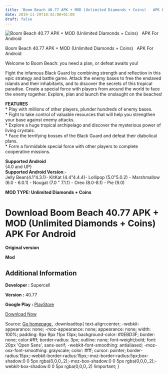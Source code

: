 ```yaml
---
title: 'Boom Beach 40.77 APK + MOD (Unlimited Diamonds + Coins)   APK For Android'
date: 2019-11-29T18:42:00+01:00
draft: false
---
```


![Boom Beach 40.77 APK + MOD (Unlimited Diamonds + Coins)   APK For Android](https://i2.wp.com/apkhome.net/wp-content/uploads/2019/11/Boom-Beach.png "Boom Beach 40.77 APK + MOD (Unlimited Diamonds + Coins)   APK For Android")

  

Boom Beach 40.77 APK + MOD (Unlimited Diamonds + Coins)   APK For Android

Welcome to Boom Beach: you need a plan, or defeat awaits you!

Fight the infamous Black Guard by combining strength and reflection in this epic strategy and battle game. Attack the enemy bases to free the enslaved islands and their inhabitants, and to discover the secrets of this tropical paradise. Create a special force with players from around the world to face the enemy together. Explore, plan and launch the onslaught on the beaches!

**FEATURES**  
\* Play with millions of other players, plunder hundreds of enemy bases.  
\* Fight to take control of valuable resources that will help you strengthen your base against enemy attacks.  
\* Explore a huge tropical archipelago and discover the mysterious power of living crystals.  
\* Face the terrifying bosses of the Black Guard and defeat their diabolical plans.  
\* Form a formidable special force with other players to complete cooperative missions.

**Supported Android**  
{4.0 and UP}  
**Supported Android Version**:-  
Jelly Bean(4.1"4.3.1)- KitKat (4.4"4.4.4)- Lollipop (5.0"5.0.2) - Marshmallow (6.0 - 6.0.1) - Nougat (7.0 " 7.1.1) - Oreo (8.0-8.1) - Pie (9.0)

**MOD TYPE: Unlimited Diamonds + Coins**

Download Boom Beach 40.77 APK + MOD (Unlimited Diamonds + Coins)   APK For Android
===================================================================================

**Original version**

**Mod**

Additional Information
----------------------

**Developer :** Supercell

**Version :** 40.77

**Google Play :** [PlayStore](https://play.google.com/store/apps/details?id=com.supercell.boombeach)

  

[Download Now](https://store4app.co/post/boom-beach-40-77-apk-mod-unlimited-diamonds-coins-apk-for-android_1575048975)

  
Source: [Go homepage.](https://store4app.co/post/boom-beach-40-77-apk-mod-unlimited-diamonds-coins-apk-for-android_1575048975) .downloadtop{ text-align:center; -webkit-appearance: none; -moz-appearance: none; appearance: none; width: 100%; padding: 9px 9px 11px 13px; background-color: #0EBD3F; border: none; color:#fff; border-radius: 3px; outline: none; font-weight;bold; font: 20px 'Open Sans', sans-serif; -webkit-font-smoothing: antialiased; -moz-osx-font-smoothing: grayscale; color: #fff; cursor: pointer; border-radius:15px;-webkit-border-radius:15px;-moz-border-radius:5px;box-shadow:0 0 5px rgba(0,0,0,.2);-moz-box-shadow:0 0 5px rgba(0,0,0,.2);-webkit-box-shadow:0 0 5px rgba(0,0,0,.2) !important; }